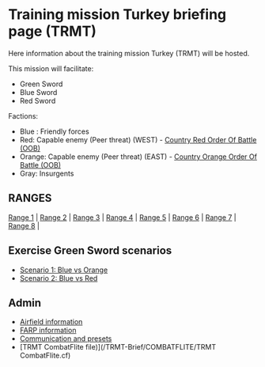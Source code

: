 # Training mission Turkey briefing page (TRMT)

Here information about the training mission Turkey (TRMT) will be hosted.

This mission will facilitate:
- Green Sword
- Blue Sword
- Red Sword 


Factions:
- Blue : Friendly forces
- Red: Capable enemy (Peer threat) (WEST)  - [Country Red Order Of Battle (OOB)](/TRMT-Brief/ENEMY/Red.html) 
- Orange: Capable enemy (Peer threat) (EAST) - [Country Orange Order Of Battle (OOB)](/TRMT-Brief/ENEMY/Orange.html)
- Gray: Insurgents


## RANGES
[Range 1](/TRMT-Brief/RANGES/Range1.html) | 
[Range 2](/TRMT-Brief/RANGES/Range2.html) | 
[Range 3](/TRMT-Brief/RANGES/Range3.html) | 
[Range 4](/TRMT-Brief/RANGES/Range4.html) | 
[Range 5](/TRMT-Brief/RANGES/Range5.html) | 
[Range 6](/TRMT-Brief/RANGES/Range6.html) | 
[Range 7](/TRMT-Brief/RANGES/Range7.html) | 
[Range 8](/TRMT-Brief/RANGES/Range8.html) | 


## Exercise Green Sword scenarios
- [Scenario 1: Blue vs Orange](/TRMT-Brief/SCENARIOS/Scenario1.html) 
- [Scenario 2: Blue vs Red](/TRMT-Brief/SCENARIOS/Scenario2.html) 


## Admin
- [Airfield information](/TRMT-Brief/PAGES/Airfields.html) 
- [FARP information](/TRMT-Brief/PAGES/Farps.html) 
- [Communication and presets](/TRMT-Brief/COMMUNICATION/PRESETS.html)
- [TRMT CombatFlite file)](/TRMT-Brief/COMBATFLITE/TRMT CombatFlite.cf)
